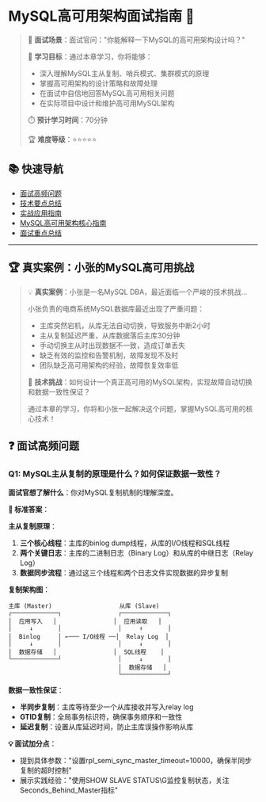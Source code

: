 # MySQL高可用架构面试指南 🚀

> 💭 **面试场景**：面试官问："你能解释一下MySQL的高可用架构设计吗？"
> 
> 🎯 **学习目标**：通过本章学习，你将能够：
> - 深入理解MySQL主从复制、哨兵模式、集群模式的原理
> - 掌握高可用架构的设计策略和故障处理
> - 在面试中自信地回答MySQL高可用相关问题
> - 在实际项目中设计和维护高可用MySQL架构
> 
> ⏱️ **预计学习时间**：70分钟
> 
> 🏆 **难度等级**：⭐⭐⭐⭐⭐

## 📚 快速导航
- [面试高频问题](#面试高频问题)
- [技术要点总结](#技术要点总结)
- [实战应用指南](#实战应用指南)
- [MySQL高可用架构核心指南](#mysql高可用架构核心指南)
- [面试重点总结](#面试重点总结)

---

## 🏆 真实案例：小张的MySQL高可用挑战

> 💡 **真实案例**：小张是一名MySQL DBA，最近面临一个严峻的技术挑战...
> 
> 小张负责的电商系统MySQL数据库最近出现了严重问题：
> - 主库突然宕机，从库无法自动切换，导致服务中断2小时
> - 主从复制延迟严重，从库数据落后主库30分钟
> - 手动切换主从时出现数据不一致，造成订单丢失
> - 缺乏有效的监控和告警机制，故障发现不及时
> - 团队缺乏高可用架构的经验，故障恢复效率低
> 
> 🎯 **技术挑战**：如何设计一个真正高可用的MySQL架构，实现故障自动切换和数据一致性保证？
> 
> 通过本章的学习，你将和小张一起解决这个问题，掌握MySQL高可用的核心技术！

## ❓ 面试高频问题

### Q1: MySQL主从复制的原理是什么？如何保证数据一致性？

**面试官想了解什么**：你对MySQL复制机制的理解深度。

**🎯 标准答案**：

**主从复制原理**：
1. **三个核心线程**：主库的binlog dump线程，从库的I/O线程和SQL线程
2. **两个关键日志**：主库的二进制日志（Binary Log）和从库的中继日志（Relay Log）
3. **数据同步流程**：通过这三个线程和两个日志文件实现数据的异步复制

**复制架构图**：
```
主库 (Master)                   从库 (Slave)
┌─────────────┐                ┌─────────────┐
│  应用写入   │                │  应用读取   │
│     ↓       │                │     ↑       │
│  Binlog     │ ←─── I/O线程 ──│  Relay Log  │
│     ↓       │                │     ↓       │
│  数据存储   │                │  SQL线程    │
└─────────────┘                │     ↓       │
                               │  数据存储   │
                               └─────────────┘
```

**数据一致性保证**：
- **半同步复制**：主库等待至少一个从库接收并写入relay log
- **GTID复制**：全局事务标识符，确保事务顺序和一致性
- **延迟复制**：设置从库延迟时间，防止主库误操作影响从库

**💡 面试加分点**：
- 提到具体参数："设置rpl_semi_sync_master_timeout=10000，确保半同步复制的超时控制"
- 展示实践经验："使用SHOW SLAVE STATUS\G监控复制状态，关注Seconds_Behind_Master指标"
